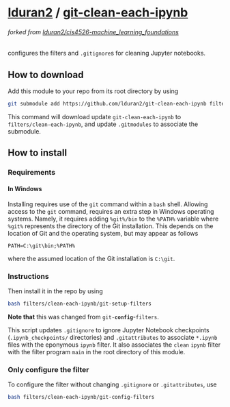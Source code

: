 # [lduran2] / [git-clean-each-ipynb]
###### forked from [lduran2/cis4526-machine_learning_foundations]

configures the filters and `.gitignore`s for cleaning Jupyter
notebooks.

## How to download

Add this module to your repo from its root directory by using
```bash
git submodule add https://github.com/lduran2/git-clean-each-ipynb filters/clean-each-ipynb
```

This command will download update `git-clean-each-ipynb` to
`filters/clean-each-ipynb`, and update `.gitmodules` to associate the
submodule.

## How to install

### Requirements

#### In Windows

Installing requires use of the `git` command within a `bash` shell.
Allowing access to the `git` command, requires an extra step in
Windows operating systems. Namely, it requires adding `%git%/bin` to
the `%PATH%` variable where `%git%` represents the directory of the Git
installation.  This depends on the location of Git and the operating
system, but may appear as follows

```batch
PATH=C:\git\bin;%PATH%
```

where the assumed location of the Git installation is `C:\git`.

### Instructions

Then install it in the repo by using
```bash
bash filters/clean-each-ipynb/git-setup-filters
```

**Note that** this was changed from `git-`**``config``**-``filters``.

This script updates `.gitignore` to ignore Jupyter Notebook checkpoints
(`.ipynb_checkpoints/` directories) and `.gitattributes` to associate
`*.ipynb` files with the eponymous `ipynb` filter.  It also associates
the `clean` `ipynb` filter with the filter program `main` in the root
directory of this module.

### Only configure the filter

To configure the filter without changing `.gitignore` or
`.gitattributes`, use
```bash
bash filters/clean-each-ipynb/git-config-filters
```

[lduran2]: https://github.com/lduran2
[git-clean-each-ipynb]: https://github.com/lduran2/git-clean-each-ipynb
[lduran2/cis4526-machine_learning_foundations]: https://github.com/lduran2/cis4526-machine_learning_foundations

